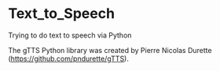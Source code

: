 # Text_to_Speech
Trying to do text to speech via Python

The gTTS Python library was created by Pierre Nicolas Durette (https://github.com/pndurette/gTTS).
